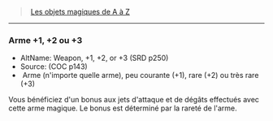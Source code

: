 ﻿> [Les objets magiques de A à Z](hd_magicitems_az_les_objets_magiques_de_a_a_z.md)

---

### Arme +1, +2 ou +3

- AltName: Weapon, +1, +2, or +3 (SRD p250)
- Source: (COC p143)
-  Arme (n'importe quelle arme), peu courante (+1), rare (+2) ou très rare (+3)

Vous bénéficiez d'un bonus aux jets d'attaque et de dégâts effectués avec cette arme magique. Le bonus est déterminé par la rareté de l'arme.

